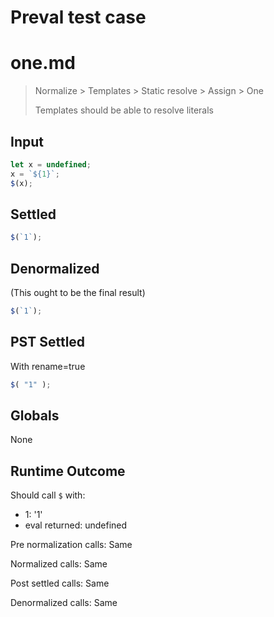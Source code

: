 # Preval test case

# one.md

> Normalize > Templates > Static resolve > Assign > One
>
> Templates should be able to resolve literals

## Input

`````js filename=intro
let x = undefined;
x = `${1}`;
$(x);
`````


## Settled


`````js filename=intro
$(`1`);
`````


## Denormalized
(This ought to be the final result)

`````js filename=intro
$(`1`);
`````


## PST Settled
With rename=true

`````js filename=intro
$( "1" );
`````


## Globals


None


## Runtime Outcome


Should call `$` with:
 - 1: '1'
 - eval returned: undefined

Pre normalization calls: Same

Normalized calls: Same

Post settled calls: Same

Denormalized calls: Same
